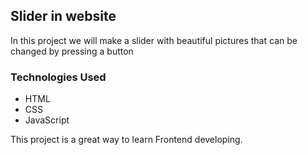 
## Slider in website

In this project we will make a slider with beautiful pictures that can be changed by pressing a button


### Technologies Used
- HTML
- CSS
- JavaScript


This project is a great way to learn Frontend developing.
